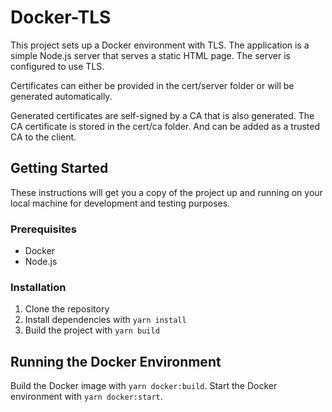 # Docker-TLS

This project sets up a Docker environment with TLS. The application is a simple Node.js server that serves a static HTML page. The server is configured to use TLS.

Certificates can either be provided in the cert/server folder or will be generated automatically.

Generated certificates are self-signed by a CA that is also generated. The CA certificate is stored in the cert/ca folder. And can be added as a trusted CA to the client.

## Getting Started

These instructions will get you a copy of the project up and running on your local machine for development and testing purposes.

### Prerequisites

- Docker
- Node.js

### Installation

1. Clone the repository
2. Install dependencies with `yarn install`
3. Build the project with `yarn build`

## Running the Docker Environment

Build the Docker image with `yarn docker:build`.
Start the Docker environment with `yarn docker:start`.
